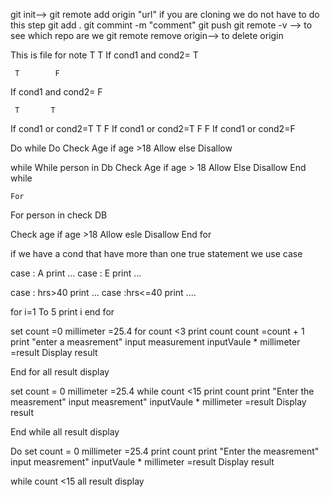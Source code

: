 
git init-->
git remote add origin "url"  if you are cloning we do not have to do this step
git add .
git commint -m "comment"
git push
git remote -v --> to see which repo are we
git remote remove origin--> to delete origin

This is file for note
     T        T
If cond1 and cond2= T
    
     T        F
If cond1 and cond2= F

     T       T
If cond1 or cond2=T
     T       F
If cond1 or cond2=T
     F       F
If cond1 or cond2=F


   Do while 
Do 
   Check Age 
 if age >18
  Allow 
else
  Disallow 

   while 
While person in Db
 Check Age 
if age > 18
 Allow
Else
 Disallow
End while
 
    For
For person in check DB

Check age 
  if age >18
    Allow 
   esle
  Disallow
End for

if we have a cond that have more than one true statement we use case 


case : A
  print ...
case : E
  print ...


case : hrs>40
  print ...
case :hrs<=40
  print ....


for i=1 To 5
 print i
end for 


set count =0
millimeter =25.4
for count <3
   print count 
   count =count + 1
   print "enter a measrement"
   input measurement
   inputVaule * millimeter  =result
Display result


End for 
    all result display


set count = 0
millimeter =25.4
while 
  count <15
    print count 
    print "Enter the measrement"
    input measrement"
    inputVaule * millimeter  =result
    Display result

End while
all result display

Do 
set count = 0
millimeter =25.4
print count 
    print "Enter the measrement"
    input measrement"
    inputVaule * millimeter =result
    Display result

 while 
  count <15
all result display



